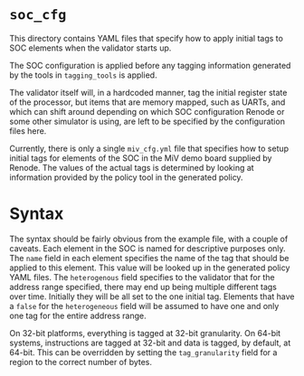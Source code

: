 # `soc_cfg`

This directory contains YAML files that specify how to apply initial tags to SOC elements when
the validator starts up.

The SOC configuration is applied before any tagging information generated by the tools in
`tagging_tools` is applied.

The validator itself will, in a hardcoded manner, tag the initial register state of the processor,
but items that are memory mapped, such as UARTs, and which can shift around depending on which SOC
configuration Renode or some other simulator is using, are left to be specified by the configuration
files here.

Currently, there is only a single `miv_cfg.yml` file that specifies how to setup initial tags for
elements of the SOC in the MiV demo board supplied by Renode.  The values of the actual tags is
determined by looking at information provided by the policy tool in the generated policy.

# Syntax

The syntax should be fairly obvious from the example file, with a couple of caveats.
Each element in the SOC is named for descriptive purposes only.  The `name` field in each
element specifies the name of the tag that should be applied to this element.  This
value will be looked up in the generated policy YAML files.  The `heterogenous` field
specifies to the validator that for the address range specified, there may end up being
multiple different tags over time.  Initially they will be all set to the one initial tag.
Elements that have a `false` for the `heterogeneous` field will be assumed to have one and
only one tag for the entire address range.

On 32-bit platforms, everything is tagged at 32-bit granularity. On 64-bit
systems, instructions are tagged at 32-bit and data is tagged, by default, at
64-bit. This can be overridden by setting the `tag_granularity` field for a
region to the correct number of bytes.
